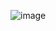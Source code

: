 
![image](https://github.com/azxa318258p/Digital_Image_Processing/blob/main/hw3_adaptive%20median%20filter/result.png?raw=true)
